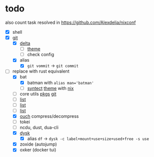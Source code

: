 # todo

also count task resolved in https://github.com/Alexdelia/nixconf

- [x] shell
- [x] [git](https://mynixos.com/nixpkgs/options/programs.git)
  - [x] [delta](https://mynixos.com/home-manager/options/programs.git.delta)
    - [ ] [theme](https://github.com/dandavison/delta?tab=readme-ov-file#a-syntax-highlighting-pager-for-git-diff-and-grep-output)
    - [ ] check config
  - [x] alias
    - [x] `git vommit` -> `git commit`
- [ ] replace with rust equivalent
  - [x] bat
    - [x] batman with `alias man='batman'`
    - [ ] [syntect](https://github.com/trishume/syntect/) [theme](https://github.com/sharkdp/bat?tab=readme-ov-file#adding-new-syntaxes--language-definitions) with [nix](https://mynixos.com/home-manager/options/programs.bat)
  - [ ] core utils [pkgs](https://search.nixos.org/packages?channel=23.11&show=uutils-coreutils&from=0&size=50&sort=relevance&type=packages&query=uutils-coreutils) [git](https://github.com/uutils/coreutils/tree/main)
  - [ ] [list](https://zaiste.net/posts/shell-commands-rust/)
  - [ ] [list](https://github.com/unpluggedcoder/awesome-rust-tools)
  - [ ] [list](https://github.com/rust-unofficial/awesome-rust)
  - [x] [ouch](https://github.com/ouch-org/ouch) compress/decompress
  - [ ] tokei
  - [ ] ncdu, dust, dua-cli
  - [x] [dysk](https://github.com/Canop/dysk)
    - [x] alias `df` -> `dysk -c label+mount+use+size+used+free -s use`
  - [x] zoxide (autojump)
  - [x] oxker (docker tui)
